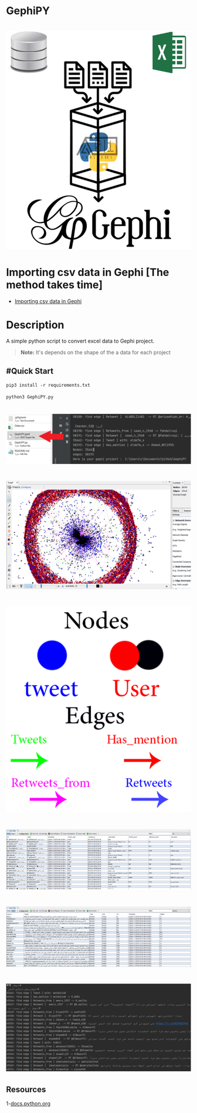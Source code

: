 # GephiPY

# ![](Images/GephiPY.png) 
# Importing csv data in Gephi [The method takes time]
- [Importing csv data in Gephi](https://seinecle.github.io/gephi-tutorials/generated-html/importing-csv-data-in-gephi-en.html)
# Description
A simple python script to convert excel data to Gephi project.

> **Note:** It's depends on the shape of the a data for each project

#Quick Start
-----------
```console
pip3 install -r requirements.txt

python3 GephiPY.py
```
# ![Outputs](Images/Outputs.png) 

# ![visualization](Images/visualization.PNG)
# ![Colors](Images/Colors.png)
# ![Nodes](Images/Nodes.PNG)
# ![Edges](Images/Edges.PNG)

# ![](Images/Capture.PNG) 
## Resources
1-[docs.python.org](https://docs.python.org/3/library/xml.etree.elementtree.html) <br>
